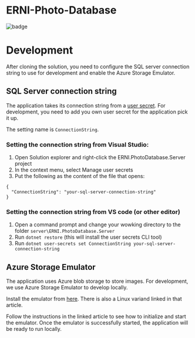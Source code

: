 ﻿# ERNI-Photo-Database
![badge](https://mar3ek.visualstudio.com/_apis/public/build/definitions/1f269315-a206-4cf0-b019-922c68fb0593/7/badge)

# Development
After cloning the solution, you need to configure the SQL server connection string to use for development and enable the Azure Storage Emulator.

## SQL Server connection string
The application takes its connection string from a [user secret](https://docs.microsoft.com/en-us/aspnet/core/security/app-secrets?tabs=visual-studio). For development, you need to add you own user secret for the application pick it up.

The setting name is `ConnectionString`.

### Setting the connection string from Visual Studio:
1. Open Solution explorer and right-click the ERNI.PhotoDatabase.Server project
2. In the context menu, select Manage user secrets
3. Put the following as the content of the file that opens:
```
{
  "ConnectionString": "your-sql-server-connection-string"
}
```

### Setting the connection string from VS code (or other editor)
1. Open a command prompt and change your wowking directory to the folder `server\ERNI.PhotoDatabase.Server`
2. Run `dotnet restore` (this will install the user secrets CLI tool)
3. Run `dotnet user-secrets set ConnectionString your-sql-server-connection-string`

## Azure Storage Emulator
The application uses Azure blob storage to store images. For development, we use Azure Storage Emulator to develop locally.

Install the emulator from [here](https://docs.microsoft.com/en-us/azure/storage/common/storage-use-emulator). There is also a Linux variand linked in that article.

Follow the instructions in the linked article to see how to initialize and start the emulator. Once the emulator is successfully started, the application will be ready to run locally.
